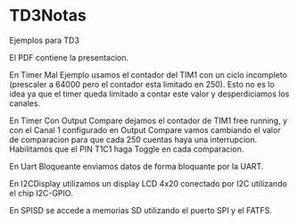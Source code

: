 # TD3Notas
Ejemplos para TD3

El PDF contiene la presentacion.

En Timer Mal Ejemplo usamos el contador del TIM1 con un ciclo incompleto (prescaler a 64000 pero el contador esta limitado en 250). Esto no es lo idea ya que el timer queda limitado a contar este valor y desperdiciamos los canales.

En Timer Con Output Compare dejamos el contador de TIM1 free running, y con el Canal 1 configurado en Output Compare vamos cambiando el valor de comparacion para que cada 250 cuentas haya una interrupcion. Habilitamos que el PIN T1C1 haga Toggle en cada comparacion.

En Uart Bloqueante enviamos datos de forma bloquante por la UART.

En I2CDisplay utilizamos un display LCD 4x20 conectado por I2C utilizando el chip I2C-GPIO.

En SPISD se accede a memorias SD utilizando el puerto SPI y el FATFS.
